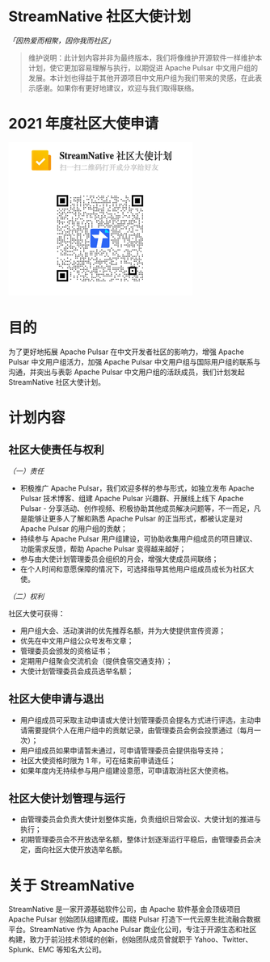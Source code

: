 # StreamNative 社区大使计划

*「因热爱而相聚，因你我而社区」*

> 维护说明：此计划内容并非为最终版本，我们将像维护开源软件一样维护本计划，使它更加容易理解与执行，以期促进 Apache Pulsar 中文用户组的发展。本计划也得益于其他开源项目中文用户组为我们带来的灵感，在此表示感谢。如果你有更好地建议，欢迎与我们取得联络。

# 2021 年度社区大使申请

<img src="./ambassardor-prgram-qrcode.png">

# 目的

为了更好地拓展 Apache Pulsar 在中文开发者社区的影响力，增强 Apache Pulsar 中文用户组活力，加强 Apache Pulsar 中文用户组与国际用户组的联系与沟通，并突出与表彰 Apache Pulsar 中文用户组的活跃成员，我们计划发起 StreamNative 社区大使计划。

# 计划内容

## 社区大使责任与权利

*（一）责任*

- 积极推广 Apache Pulsar，我们欢迎多样的参与形式，如独立发布 Apache Pulsar 技术博客、组建 Apache Pulsar 兴趣群、开展线上线下 Apache Pulsar - 分享活动、创作视频、积极协助其他成员解决问题等，不一而足，凡是能够让更多人了解和熟悉 Apache Pulsar 的正当形式，都被认定是对 Apache Pulsar 的用户组的贡献；
- 持续参与 Apache Pulsar 用户组建设，可协助收集用户组成员的项目建议、功能需求反馈，帮助 Apache Pulsar 变得越来越好；
- 参与由大使计划管理委员会组织的月会，增强大使成员间联络；
- 在个人时间和意愿保障的情况下，可选择指导其他用户组成员成长为社区大使。

*（二）权利*

社区大使可获得：

- 用户组大会、活动演讲的优先推荐名额，并为大使提供宣传资源；
- 优先在中文用户组公众号发布文章；
- 管理委员会颁发的资格证书；
- 定期用户组聚会交流机会（提供食宿交通支持）；
- 大使计划管理委员会成员选举名额；

## 社区大使申请与退出

- 用户组成员可采取主动申请或大使计划管理委员会提名方式进行评选，主动申请需要提供个人在用户组中的贡献记录，由管理委员会例会投票通过（每月一次）；
- 用户组成员如果申请暂未通过，可申请管理委员会提供指导支持；
- 社区大使资格时限为 1 年，可在结束前申请连任；
- 如果年度内无持续参与用户组建设意愿，可申请取消社区大使资格。

## 社区大使计划管理与运行

- 由管理委员会负责大使计划整体实施，负责组织日常会议、大使计划的推进与执行；
- 初期管理委员会不开放选举名额，整体计划逐渐运行平稳后，由管理委员会决定，面向社区大使开放选举名额。

# 关于 StreamNative

StreamNative 是一家开源基础软件公司，由 Apache 软件基金会顶级项目 Apache Pulsar 创始团队组建而成，围绕 Pulsar 打造下一代云原生批流融合数据平台。StreamNative 作为 Apache Pulsar 商业化公司，专注于开源生态和社区构建，致力于前沿技术领域的创新，创始团队成员曾就职于 Yahoo、Twitter、Splunk、EMC 等知名大公司。
